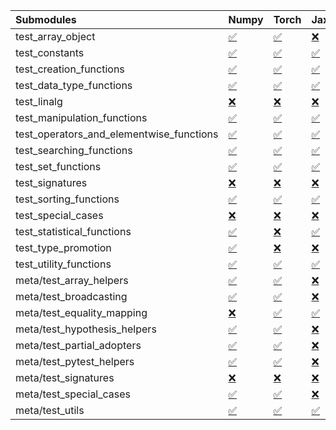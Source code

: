 | Submodules                               | Numpy                                                                                                                           | Torch                                                                                                                           | Jax                                                                                                                             | Tensorflow                                                                                                                      |
|:-----------------------------------------|:--------------------------------------------------------------------------------------------------------------------------------|:--------------------------------------------------------------------------------------------------------------------------------|:--------------------------------------------------------------------------------------------------------------------------------|:--------------------------------------------------------------------------------------------------------------------------------|
| test_array_object                        | <a href="https://github.com/unifyai/ivy/runs/8182755977?check_suite_focus=true" rel="noopener noreferrer" target="_blank">✅</a> | <a href="https://github.com/unifyai/ivy/runs/8182757735?check_suite_focus=true" rel="noopener noreferrer" target="_blank">✅</a> | <a href="https://github.com/unifyai/ivy/runs/8182759204?check_suite_focus=true" rel="noopener noreferrer" target="_blank">❌</a> | <a href="https://github.com/unifyai/ivy/runs/8182760739?check_suite_focus=true" rel="noopener noreferrer" target="_blank">✅</a> |
| test_constants                           | <a href="https://github.com/unifyai/ivy/runs/8182756104?check_suite_focus=true" rel="noopener noreferrer" target="_blank">✅</a> | <a href="https://github.com/unifyai/ivy/runs/8182757785?check_suite_focus=true" rel="noopener noreferrer" target="_blank">✅</a> | <a href="https://github.com/unifyai/ivy/runs/8182759251?check_suite_focus=true" rel="noopener noreferrer" target="_blank">✅</a> | <a href="https://github.com/unifyai/ivy/runs/8182760842?check_suite_focus=true" rel="noopener noreferrer" target="_blank">✅</a> |
| test_creation_functions                  | <a href="https://github.com/unifyai/ivy/runs/8182756195?check_suite_focus=true" rel="noopener noreferrer" target="_blank">✅</a> | <a href="https://github.com/unifyai/ivy/runs/8182757831?check_suite_focus=true" rel="noopener noreferrer" target="_blank">✅</a> | <a href="https://github.com/unifyai/ivy/runs/8182759327?check_suite_focus=true" rel="noopener noreferrer" target="_blank">✅</a> | <a href="https://github.com/unifyai/ivy/runs/8182760991?check_suite_focus=true" rel="noopener noreferrer" target="_blank">✅</a> |
| test_data_type_functions                 | <a href="https://github.com/unifyai/ivy/runs/8182756274?check_suite_focus=true" rel="noopener noreferrer" target="_blank">✅</a> | <a href="https://github.com/unifyai/ivy/runs/8182757892?check_suite_focus=true" rel="noopener noreferrer" target="_blank">✅</a> | <a href="https://github.com/unifyai/ivy/runs/8182759429?check_suite_focus=true" rel="noopener noreferrer" target="_blank">✅</a> | <a href="https://github.com/unifyai/ivy/runs/8182761124?check_suite_focus=true" rel="noopener noreferrer" target="_blank">✅</a> |
| test_linalg                              | <a href="https://github.com/unifyai/ivy/runs/8182756360?check_suite_focus=true" rel="noopener noreferrer" target="_blank">❌</a> | <a href="https://github.com/unifyai/ivy/runs/8182757956?check_suite_focus=true" rel="noopener noreferrer" target="_blank">❌</a> | <a href="https://github.com/unifyai/ivy/runs/8182759488?check_suite_focus=true" rel="noopener noreferrer" target="_blank">❌</a> | <a href="https://github.com/unifyai/ivy/runs/8182761239?check_suite_focus=true" rel="noopener noreferrer" target="_blank">❌</a> |
| test_manipulation_functions              | <a href="https://github.com/unifyai/ivy/runs/8182756450?check_suite_focus=true" rel="noopener noreferrer" target="_blank">✅</a> | <a href="https://github.com/unifyai/ivy/runs/8182758018?check_suite_focus=true" rel="noopener noreferrer" target="_blank">✅</a> | <a href="https://github.com/unifyai/ivy/runs/8182759539?check_suite_focus=true" rel="noopener noreferrer" target="_blank">✅</a> | <a href="https://github.com/unifyai/ivy/runs/8182761310?check_suite_focus=true" rel="noopener noreferrer" target="_blank">✅</a> |
| test_operators_and_elementwise_functions | <a href="https://github.com/unifyai/ivy/runs/8182756529?check_suite_focus=true" rel="noopener noreferrer" target="_blank">✅</a> | <a href="https://github.com/unifyai/ivy/runs/8182758084?check_suite_focus=true" rel="noopener noreferrer" target="_blank">✅</a> | <a href="https://github.com/unifyai/ivy/runs/8182759611?check_suite_focus=true" rel="noopener noreferrer" target="_blank">✅</a> | <a href="https://github.com/unifyai/ivy/runs/8182761370?check_suite_focus=true" rel="noopener noreferrer" target="_blank">✅</a> |
| test_searching_functions                 | <a href="https://github.com/unifyai/ivy/runs/8182756611?check_suite_focus=true" rel="noopener noreferrer" target="_blank">✅</a> | <a href="https://github.com/unifyai/ivy/runs/8182758153?check_suite_focus=true" rel="noopener noreferrer" target="_blank">✅</a> | <a href="https://github.com/unifyai/ivy/runs/8182759702?check_suite_focus=true" rel="noopener noreferrer" target="_blank">✅</a> | <a href="https://github.com/unifyai/ivy/runs/8182761486?check_suite_focus=true" rel="noopener noreferrer" target="_blank">✅</a> |
| test_set_functions                       | <a href="https://github.com/unifyai/ivy/runs/8182756695?check_suite_focus=true" rel="noopener noreferrer" target="_blank">✅</a> | <a href="https://github.com/unifyai/ivy/runs/8182758209?check_suite_focus=true" rel="noopener noreferrer" target="_blank">✅</a> | <a href="https://github.com/unifyai/ivy/runs/8182759768?check_suite_focus=true" rel="noopener noreferrer" target="_blank">✅</a> | <a href="https://github.com/unifyai/ivy/runs/8182761555?check_suite_focus=true" rel="noopener noreferrer" target="_blank">✅</a> |
| test_signatures                          | <a href="https://github.com/unifyai/ivy/runs/8182756782?check_suite_focus=true" rel="noopener noreferrer" target="_blank">❌</a> | <a href="https://github.com/unifyai/ivy/runs/8182758271?check_suite_focus=true" rel="noopener noreferrer" target="_blank">❌</a> | <a href="https://github.com/unifyai/ivy/runs/8182759834?check_suite_focus=true" rel="noopener noreferrer" target="_blank">❌</a> | <a href="https://github.com/unifyai/ivy/runs/8182761628?check_suite_focus=true" rel="noopener noreferrer" target="_blank">❌</a> |
| test_sorting_functions                   | <a href="https://github.com/unifyai/ivy/runs/8182756871?check_suite_focus=true" rel="noopener noreferrer" target="_blank">✅</a> | <a href="https://github.com/unifyai/ivy/runs/8182758332?check_suite_focus=true" rel="noopener noreferrer" target="_blank">✅</a> | <a href="https://github.com/unifyai/ivy/runs/8182759908?check_suite_focus=true" rel="noopener noreferrer" target="_blank">✅</a> | <a href="https://github.com/unifyai/ivy/runs/8182761680?check_suite_focus=true" rel="noopener noreferrer" target="_blank">✅</a> |
| test_special_cases                       | <a href="https://github.com/unifyai/ivy/runs/8182756952?check_suite_focus=true" rel="noopener noreferrer" target="_blank">❌</a> | <a href="https://github.com/unifyai/ivy/runs/8182758417?check_suite_focus=true" rel="noopener noreferrer" target="_blank">❌</a> | <a href="https://github.com/unifyai/ivy/runs/8182759970?check_suite_focus=true" rel="noopener noreferrer" target="_blank">❌</a> | <a href="https://github.com/unifyai/ivy/runs/8182761763?check_suite_focus=true" rel="noopener noreferrer" target="_blank">❌</a> |
| test_statistical_functions               | <a href="https://github.com/unifyai/ivy/runs/8182757036?check_suite_focus=true" rel="noopener noreferrer" target="_blank">✅</a> | <a href="https://github.com/unifyai/ivy/runs/8182758472?check_suite_focus=true" rel="noopener noreferrer" target="_blank">❌</a> | <a href="https://github.com/unifyai/ivy/runs/8182760023?check_suite_focus=true" rel="noopener noreferrer" target="_blank">✅</a> | <a href="https://github.com/unifyai/ivy/runs/8182761828?check_suite_focus=true" rel="noopener noreferrer" target="_blank">❌</a> |
| test_type_promotion                      | <a href="https://github.com/unifyai/ivy/runs/8182757119?check_suite_focus=true" rel="noopener noreferrer" target="_blank">✅</a> | <a href="https://github.com/unifyai/ivy/runs/8182758539?check_suite_focus=true" rel="noopener noreferrer" target="_blank">❌</a> | <a href="https://github.com/unifyai/ivy/runs/8182760086?check_suite_focus=true" rel="noopener noreferrer" target="_blank">❌</a> | <a href="https://github.com/unifyai/ivy/runs/8182761880?check_suite_focus=true" rel="noopener noreferrer" target="_blank">❌</a> |
| test_utility_functions                   | <a href="https://github.com/unifyai/ivy/runs/8182757216?check_suite_focus=true" rel="noopener noreferrer" target="_blank">✅</a> | <a href="https://github.com/unifyai/ivy/runs/8182758608?check_suite_focus=true" rel="noopener noreferrer" target="_blank">✅</a> | <a href="https://github.com/unifyai/ivy/runs/8182760144?check_suite_focus=true" rel="noopener noreferrer" target="_blank">✅</a> | <a href="https://github.com/unifyai/ivy/runs/8182761945?check_suite_focus=true" rel="noopener noreferrer" target="_blank">✅</a> |
| meta/test_array_helpers                  | <a href="https://github.com/unifyai/ivy/runs/8182757292?check_suite_focus=true" rel="noopener noreferrer" target="_blank">✅</a> | <a href="https://github.com/unifyai/ivy/runs/8182758648?check_suite_focus=true" rel="noopener noreferrer" target="_blank">✅</a> | <a href="https://github.com/unifyai/ivy/runs/8182760207?check_suite_focus=true" rel="noopener noreferrer" target="_blank">❌</a> | <a href="https://github.com/unifyai/ivy/runs/8182762012?check_suite_focus=true" rel="noopener noreferrer" target="_blank">✅</a> |
| meta/test_broadcasting                   | <a href="https://github.com/unifyai/ivy/runs/8182757339?check_suite_focus=true" rel="noopener noreferrer" target="_blank">✅</a> | <a href="https://github.com/unifyai/ivy/runs/8182758711?check_suite_focus=true" rel="noopener noreferrer" target="_blank">✅</a> | <a href="https://github.com/unifyai/ivy/runs/8182760273?check_suite_focus=true" rel="noopener noreferrer" target="_blank">❌</a> | <a href="https://github.com/unifyai/ivy/runs/8182762080?check_suite_focus=true" rel="noopener noreferrer" target="_blank">✅</a> |
| meta/test_equality_mapping               | <a href="https://github.com/unifyai/ivy/runs/8182757404?check_suite_focus=true" rel="noopener noreferrer" target="_blank">❌</a> | <a href="https://github.com/unifyai/ivy/runs/8182758811?check_suite_focus=true" rel="noopener noreferrer" target="_blank">✅</a> | <a href="https://github.com/unifyai/ivy/runs/8182760333?check_suite_focus=true" rel="noopener noreferrer" target="_blank">✅</a> | <a href="https://github.com/unifyai/ivy/runs/8182762159?check_suite_focus=true" rel="noopener noreferrer" target="_blank">✅</a> |
| meta/test_hypothesis_helpers             | <a href="https://github.com/unifyai/ivy/runs/8182757451?check_suite_focus=true" rel="noopener noreferrer" target="_blank">✅</a> | <a href="https://github.com/unifyai/ivy/runs/8182758864?check_suite_focus=true" rel="noopener noreferrer" target="_blank">✅</a> | <a href="https://github.com/unifyai/ivy/runs/8182760388?check_suite_focus=true" rel="noopener noreferrer" target="_blank">❌</a> | <a href="https://github.com/unifyai/ivy/runs/8182762231?check_suite_focus=true" rel="noopener noreferrer" target="_blank">✅</a> |
| meta/test_partial_adopters               | <a href="https://github.com/unifyai/ivy/runs/8182757507?check_suite_focus=true" rel="noopener noreferrer" target="_blank">✅</a> | <a href="https://github.com/unifyai/ivy/runs/8182758907?check_suite_focus=true" rel="noopener noreferrer" target="_blank">✅</a> | <a href="https://github.com/unifyai/ivy/runs/8182760445?check_suite_focus=true" rel="noopener noreferrer" target="_blank">❌</a> | <a href="https://github.com/unifyai/ivy/runs/8182762336?check_suite_focus=true" rel="noopener noreferrer" target="_blank">✅</a> |
| meta/test_pytest_helpers                 | <a href="https://github.com/unifyai/ivy/runs/8182757552?check_suite_focus=true" rel="noopener noreferrer" target="_blank">✅</a> | <a href="https://github.com/unifyai/ivy/runs/8182758954?check_suite_focus=true" rel="noopener noreferrer" target="_blank">✅</a> | <a href="https://github.com/unifyai/ivy/runs/8182760494?check_suite_focus=true" rel="noopener noreferrer" target="_blank">❌</a> | <a href="https://github.com/unifyai/ivy/runs/8182762457?check_suite_focus=true" rel="noopener noreferrer" target="_blank">✅</a> |
| meta/test_signatures                     | <a href="https://github.com/unifyai/ivy/runs/8182757604?check_suite_focus=true" rel="noopener noreferrer" target="_blank">❌</a> | <a href="https://github.com/unifyai/ivy/runs/8182759020?check_suite_focus=true" rel="noopener noreferrer" target="_blank">❌</a> | <a href="https://github.com/unifyai/ivy/runs/8182760548?check_suite_focus=true" rel="noopener noreferrer" target="_blank">❌</a> | <a href="https://github.com/unifyai/ivy/runs/8182762522?check_suite_focus=true" rel="noopener noreferrer" target="_blank">❌</a> |
| meta/test_special_cases                  | <a href="https://github.com/unifyai/ivy/runs/8182757639?check_suite_focus=true" rel="noopener noreferrer" target="_blank">✅</a> | <a href="https://github.com/unifyai/ivy/runs/8182759085?check_suite_focus=true" rel="noopener noreferrer" target="_blank">✅</a> | <a href="https://github.com/unifyai/ivy/runs/8182760599?check_suite_focus=true" rel="noopener noreferrer" target="_blank">❌</a> | <a href="https://github.com/unifyai/ivy/runs/8182762585?check_suite_focus=true" rel="noopener noreferrer" target="_blank">✅</a> |
| meta/test_utils                          | <a href="https://github.com/unifyai/ivy/runs/8182757695?check_suite_focus=true" rel="noopener noreferrer" target="_blank">✅</a> | <a href="https://github.com/unifyai/ivy/runs/8182759141?check_suite_focus=true" rel="noopener noreferrer" target="_blank">✅</a> | <a href="https://github.com/unifyai/ivy/runs/8182760651?check_suite_focus=true" rel="noopener noreferrer" target="_blank">✅</a> | <a href="https://github.com/unifyai/ivy/runs/8182762655?check_suite_focus=true" rel="noopener noreferrer" target="_blank">✅</a> |